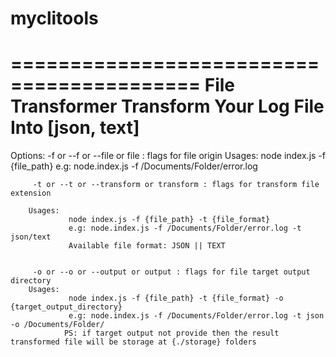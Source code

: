 # myclitools
==========================================
File Transformer
Transform Your Log File Into [json, text]
==========================================
Options:
         -f or --f or --file or file : flags for file origin
        Usages:
                 node index.js -f {file_path}
                 e.g: node.index.js -f /Documents/Folder/error.log


         -t or --t or --transform or transform : flags for transform file extension 

        Usages:
                 node index.js -f {file_path} -t {file_format}
                 e.g: node.index.js -f /Documents/Folder/error.log -t json/text
                 Available file format: JSON || TEXT


         -o or --o or --output or output : flags for file target output directory
        Usages:
                 node index.js -f {file_path} -t {file_format} -o {target_output_directory}
                 e.g: node.index.js -f /Documents/Folder/error.log -t json -o /Documents/Folder/
                PS: if target output not provide then the result transformed file will be storage at {./storage} folders
